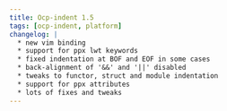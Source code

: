 ```yaml
---
title: Ocp-indent 1.5
tags: [ocp-indent, platform]
changelog: |
  * new vim binding
  * support for ppx lwt keywords
  * fixed indentation at BOF and EOF in some cases
  * back-alignment of '&&' and '||' disabled
  * tweaks to functor, struct and module indentation
  * support for ppx attributes
  * lots of fixes and tweaks
---
```


